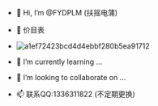 - 👋 Hi, I’m @FYDPLM (扶摇电蒲)
- 👀 价目表
- ![a1ef72423bcd4d4ebbf280b5ea91712](https://user-images.githubusercontent.com/110916200/183780819-79297a56-b582-40f4-8675-02392b3552de.jpg)

- 🌱 I’m currently learning ...
- 💞️ I’m looking to collaborate on ...
- 📫 联系QQ:1336311822 (不定期更换)

<!---
FYDPLM/FYDPLM is a ✨ special ✨ repository because its `README.md` (this file) appears on your GitHub profile.
You can click the Preview link to take a look at your changes.
--->
